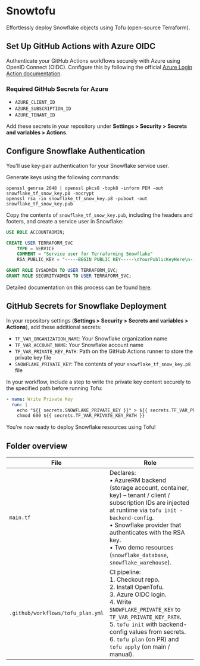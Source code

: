 # Snowtofu

Effortlessly deploy Snowflake objects using Tofu (open-source Terraform).

## Set Up GitHub Actions with Azure OIDC

Authenticate your GitHub Actions workflows securely with Azure using OpenID Connect (OIDC). Configure this by following the official [Azure Login Action documentation](https://github.com/marketplace/actions/azure-login).

### Required GitHub Secrets for Azure

* `AZURE_CLIENT_ID`
* `AZURE_SUBSCRIPTION_ID`
* `AZURE_TENANT_ID`

Add these secrets in your repository under **Settings > Security > Secrets and variables > Actions**.

## Configure Snowflake Authentication

You'll use key-pair authentication for your Snowflake service user.

Generate keys using the following commands:

```shell
openssl genrsa 2048 | openssl pkcs8 -topk8 -inform PEM -out snowflake_tf_snow_key.p8 -nocrypt
openssl rsa -in snowflake_tf_snow_key.p8 -pubout -out snowflake_tf_snow_key.pub
```

Copy the contents of `snowflake_tf_snow_key.pub`, including the headers and footers, and create a service user in Snowflake:

```sql
USE ROLE ACCOUNTADMIN;

CREATE USER TERRAFORM_SVC
    TYPE = SERVICE
    COMMENT = "Service user for Terraforming Snowflake"
    RSA_PUBLIC_KEY = "-----BEGIN PUBLIC KEY-----\nYourPublicKeyHere\n-----END PUBLIC KEY-----";

GRANT ROLE SYSADMIN TO USER TERRAFORM_SVC;
GRANT ROLE SECURITYADMIN TO USER TERRAFORM_SVC;
```

Detailed documentation on this process can be found [here](https://docs.snowflake.com/en/user-guide/key-pair-auth).

## GitHub Secrets for Snowflake Deployment

In your repository settings (**Settings > Security > Secrets and variables > Actions**), add these additional secrets:

* `TF_VAR_ORGANIZATION_NAME`: Your Snowflake organization name
* `TF_VAR_ACCOUNT_NAME`: Your Snowflake account name
* `TF_VAR_PRIVATE_KEY_PATH`: Path on the GitHub Actions runner to store the private key file
* `SNOWFLAKE_PRIVATE_KEY`: The contents of your `snowflake_tf_snow_key.p8` file

In your workflow, include a step to write the private key content securely to the specified path before running Tofu:

```yaml
- name: Write Private Key
  run: |
    echo "${{ secrets.SNOWFLAKE_PRIVATE_KEY }}" > ${{ secrets.TF_VAR_PRIVATE_KEY_PATH }}
    chmod 600 ${{ secrets.TF_VAR_PRIVATE_KEY_PATH }}
```

You're now ready to deploy Snowflake resources using Tofu!


## Folder overview

| File | Role |
|------|------|
| `main.tf` | Declares: <br>• AzureRM backend (storage account, container, key) – tenant / client / subscription IDs are injected at runtime via `tofu init -backend-config`. <br>• Snowflake provider that authenticates with the RSA key. <br>• Two demo resources (`snowflake_database`, `snowflake_warehouse`). |
| `.github/workflows/tofu_plan.yml` | CI pipeline: <br>1. Checkout repo. <br>2. Install OpenTofu. <br>3. Azure OIDC login. <br>4. Write `SNOWFLAKE_PRIVATE_KEY` to `TF_VAR_PRIVATE_KEY_PATH`. <br>5. `tofu init` with backend-config values from secrets. <br>6. `tofu plan` (on PR) and `tofu apply` (on main / manual). |
